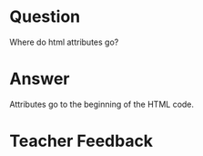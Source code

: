 # Question
Where do html attributes go?

# Answer

Attributes go to the beginning of the HTML code.

# Teacher Feedback